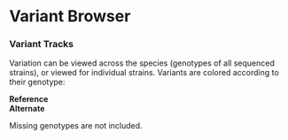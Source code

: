 # Variant Browser

### Variant Tracks

Variation can be viewed across the species (genotypes of all sequenced strains), or viewed for individual strains. Variants are colored according to their genotype:

<div class='text-center'>
  <div class="legend-box" style="background-color: #c2c2d6;"></div> <strong>Reference</strong>&nbsp;&nbsp;
  <div class="legend-box" style="background-color: #0066ff;"></div> <strong>Alternate</strong>
</div>

Missing genotypes are not included.